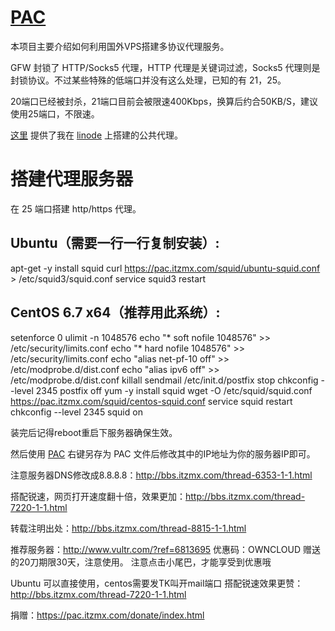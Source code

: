 [PAC](https://pac.itzmx.com/)
=======
本项目主要介绍如何利用国外VPS搭建多协议代理服务。

GFW 封锁了 HTTP/Socks5 代理，HTTP 代理是关键词过滤，Socks5 代理则是封锁协议。不过某些特殊的低端口并没有这么处理，已知的有 21，25。

20端口已经被封杀，21端口目前会被限速400Kbps，换算后约合50KB/S，建议使用25端口，不限速。

[这里](https://pac.itzmx.com/) 提供了我在 [linode](https://pac.itzmx.com/abc.pac) 上搭建的公共代理。


搭建代理服务器
==============
在 25 端口搭建 http/https 代理。


Ubuntu（需要一行一行复制安装）:
-------
apt-get -y install squid
curl https://pac.itzmx.com/squid/ubuntu-squid.conf > /etc/squid3/squid.conf
service squid3 restart




CentOS 6.7 x64（推荐用此系统）:
-------
setenforce 0
ulimit -n 1048576
echo "* soft nofile 1048576" >> /etc/security/limits.conf
echo "* hard nofile 1048576" >> /etc/security/limits.conf
echo "alias net-pf-10 off" >> /etc/modprobe.d/dist.conf
echo "alias ipv6 off" >> /etc/modprobe.d/dist.conf
killall sendmail
/etc/init.d/postfix stop
chkconfig --level 2345 postfix off
yum -y install squid
wget -O /etc/squid/squid.conf https://pac.itzmx.com/squid/centos-squid.conf
service squid restart
chkconfig --level 2345 squid on


装完后记得reboot重启下服务器确保生效。

然后使用 [PAC](https://pac.itzmx.com/abc.pac) 右键另存为 PAC 文件后修改其中的IP地址为你的服务器IP即可。

注意服务器DNS修改成8.8.8.8：http://bbs.itzmx.com/thread-6353-1-1.html

搭配锐速，网页打开速度翻十倍，效果更加：http://bbs.itzmx.com/thread-7220-1-1.html

转载注明出处：http://bbs.itzmx.com/thread-8815-1-1.html


推荐服务器：http://www.vultr.com/?ref=6813695
优惠码：OWNCLOUD
赠送的20刀期限30天，注意使用。
注意点击小尾巴，才能享受到优惠哦 

Ubuntu 可以直接使用，centos需要发TK叫开mail端口
搭配锐速效果更赞：http://bbs.itzmx.com/thread-7220-1-1.html

捐赠：https://pac.itzmx.com/donate/index.html

